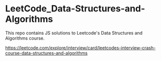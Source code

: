 # LeetCode_Data-Structures-and-Algorithms

This repo contains JS solutions to Leetcode's Data Structures and Algorithms course.

https://leetcode.com/explore/interview/card/leetcodes-interview-crash-course-data-structures-and-algorithms
